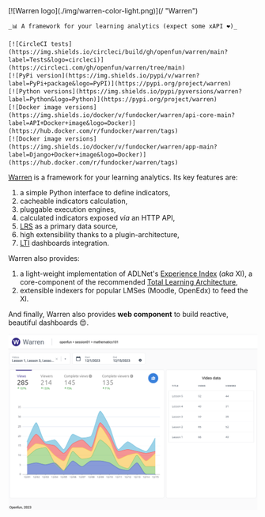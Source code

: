 <div class="hero" markdown="1">
    [![Warren logo](./img/warren-color-light.png)](/ "Warren")

    _📊 A framework for your learning analytics (expect some xAPI ❤️)_

    [![CircleCI tests](https://img.shields.io/circleci/build/gh/openfun/warren/main?label=Tests&logo=circleci)](https://circleci.com/gh/openfun/warren/tree/main)
    [![PyPi version](https://img.shields.io/pypi/v/warren?label=PyPi+package&logo=PyPI)](https://pypi.org/project/warren)
    [![Python versions](https://img.shields.io/pypi/pyversions/warren?label=Python&logo=Python)](https://pypi.org/project/warren)
    [![Docker image versions](https://img.shields.io/docker/v/fundocker/warren/api-core-main?label=API+Docker+image&logo=Docker)](https://hub.docker.com/r/fundocker/warren/tags)
    [![Docker image versions](https://img.shields.io/docker/v/fundocker/warren/app-main?label=Django+Docker+image&logo=Docker)](https://hub.docker.com/r/fundocker/warren/tags)

</div>

[Warren](/) is a framework for your learning analytics. Its key features are:

1. a simple Python interface to define indicators,
2. cacheable indicators calculation,
3. pluggable execution engines,
4. calculated indicators exposed _via_ an HTTP API,
5. [LRS](https://en.wikipedia.org/wiki/Learning_Record_Store) as a primary data source,
6. high extensibility thanks to a plugin-architecture,
7. [LTI](https://en.wikipedia.org/wiki/Learning_Tools_Interoperability) dashboards integration.

Warren also provides:

1. a light-weight implementation of ADLNet's [Experience Index](https://github.com/adlnet/xi-lite) (_aka_ XI), a core-component of the recommended [Total Learning Architecture](https://adlnet.gov/news/2020/01/20/ADL-Initiative-established-a-TLA-Sandbox-project/),
2. extensible indexers for popular LMSes (Moodle, OpenEdx) to feed the XI.

And finally, Warren also provides **web component** to build reactive, beautiful dashboards :heart_eyes:.

![Video dashboard example](./img/dashboard-video-screen.png)

